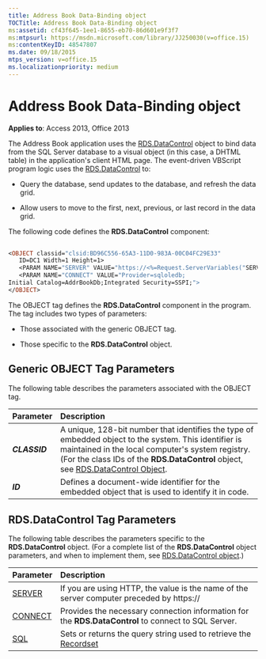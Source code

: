 ```yaml
---
title: Address Book Data-Binding object
TOCTitle: Address Book Data-Binding object
ms:assetid: cf43f645-1ee1-8655-eb70-86d601e9f3f7
ms:mtpsurl: https://msdn.microsoft.com/library/JJ250030(v=office.15)
ms:contentKeyID: 48547807
ms.date: 09/18/2015
mtps_version: v=office.15
ms.localizationpriority: medium
---
```


# Address Book Data-Binding object

**Applies to**: Access 2013, Office 2013

The Address Book application uses the [RDS.DataControl](datacontrol-object-rds.md) object to bind data from the SQL Server database to a visual object (in this case, a DHTML table) in the application's client HTML page. The event-driven VBScript program logic uses the [RDS.DataControl](datacontrol-object-rds.md) to:

  - Query the database, send updates to the database, and refresh the data grid.

  - Allow users to move to the first, next, previous, or last record in the data grid.

The following code defines the **RDS.DataControl** component:

```vb 
 
<OBJECT classid="clsid:BD96C556-65A3-11D0-983A-00C04FC29E33" 
   ID=DC1 Width=1 Height=1> 
   <PARAM NAME="SERVER" VALUE="https://<%=Request.ServerVariables("SERVER_NAME")%>"> 
   <PARAM NAME="CONNECT" VALUE="Provider=sqloledb; 
Initial Catalog=AddrBookDb;Integrated Security=SSPI;"> 
</OBJECT> 
```

The OBJECT tag defines the **RDS.DataControl** component in the program. The tag includes two types of parameters:

  - Those associated with the generic OBJECT tag.

  - Those specific to the **RDS.DataControl** object.

## Generic OBJECT Tag Parameters

The following table describes the parameters associated with the OBJECT tag.

|**Parameter**|**Description**|
|:------------|:--------------|
|**_CLASSID_**|A unique, 128-bit number that identifies the type of embedded object to the system. This identifier is maintained in the local computer's system registry. (For the class IDs of the **RDS.DataControl** object, see [RDS.DataControl Object](/office/client-developer/access/desktop-database-reference/datacontrol-object-rds.md). |
|**_ID_**     |Defines a document-wide identifier for the embedded object that is used to identify it in code.  |

## RDS.DataControl Tag Parameters

The following table describes the parameters specific to the **RDS.DataControl** object. (For a complete list of the **RDS.DataControl** object parameters, and when to implement them, see [RDS.DataControl object](datacontrol-object-rds.md).)

|**Parameter**|**Description**|
|:------------|:--------------|
|[SERVER](/office/client-developer/access/desktop-database-reference/server-property-rds.md)| If you are using HTTP, the value is the name of the server computer preceded by https:// </br>|
|[CONNECT](/office/client-developer/access/desktop-database-reference/connect-property-rds.md)| Provides the necessary connection information for the <strong>RDS.DataControl</strong> to connect to SQL Server. </br>|
|[SQL](/office/vba/access/concepts/miscellaneous/sql-property-ado.md)| Sets or returns the query string used to retrieve the [Recordset](/office/client-developer/access/desktop-database-reference/recordset-object-ado.md)|
